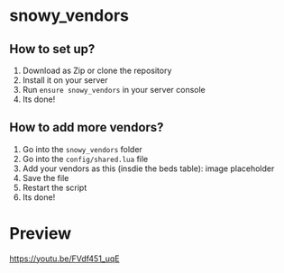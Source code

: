 # snowy_vendors
 
## How to set up?

1. Download as Zip or clone the repository
2. Install it on your server
3. Run `ensure snowy_vendors` in your server console
4. Its done!

## How to add more vendors?
1. Go into the `snowy_vendors` folder
2. Go into the `config/shared.lua` file
3. Add your vendors as this (insdie the beds table):
image placeholder
4. Save the file
5. Restart the script
6. Its done!


# Preview
https://youtu.be/FVdf451_uqE